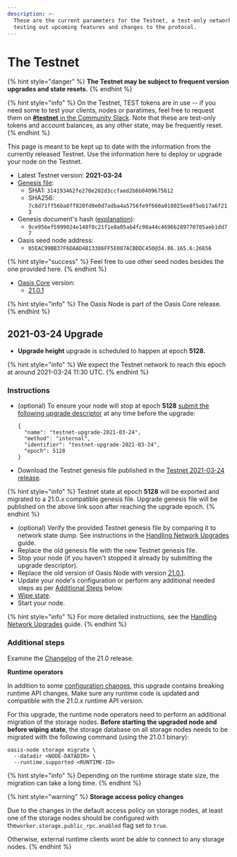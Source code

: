 ```yaml
---
description: >-
  These are the current parameters for the Testnet, a test-only network for
  testing out upcoming features and changes to the protocol.
---
```


# The Testnet

{% hint style="danger" %}
**The Testnet may be subject to frequent version upgrades and state resets.**
{% endhint %}

{% hint style="info" %}
On the Testnet, TEST tokens are in use -- if you need some to test your clients, nodes or paratimes, feel free to request them on [**\#testnet** in the Community Slack](../oasis-network/connect-with-us.md). Note that these are test-only tokens and account balances, as any other state, may be frequently reset.
{% endhint %}

This page is meant to be kept up to date with the information from the currently released Testnet. Use the information here to deploy or upgrade your node on the Testnet.

* Latest Testnet version: **2021-03-24**
* [Genesis file](https://github.com/oasisprotocol/testnet-artifacts/releases/download/2021-03-24/genesis.json):
  * SHA1: `314193462fe270e202d3ccfaed2b6b0409675612`
  * SHA256: `7c8d71ff56ba8ff820fd0e0d7adba4a5756fe9f660a018025ee8f5eb17a6f213`
* Genesis document's hash \([explanation](../oasis-network/genesis-doc.md#genesis-file-vs-genesis-document)\):
  * `9ce956ef5999024e148f0c21f1e8a05ab4fc98a44c4696b289770705aeb1dd77`
* Oasis seed node address:
  * `05EAC99BB37F6DAAD4B13386FF5E087ACBDDC450@34.86.165.6:26656`

{% hint style="success" %}
Feel free to use other seed nodes besides the one provided here.
{% endhint %}

* [Oasis Core](https://github.com/oasisprotocol/oasis-core) version:
  * [21.0.1](https://github.com/oasisprotocol/oasis-core/releases/tag/v21.0.1)

{% hint style="info" %}
The Oasis Node is part of the Oasis Core release.
{% endhint %}

## 2021-03-24 Upgrade

* **Upgrade height** upgrade is scheduled to happen at epoch **5128.**

{% hint style="info" %}
We expect the Testnet network to reach this epoch at around 2021-03-24 11:30 UTC.
{% endhint %}

### Instructions

* \(optional\) To ensure your node will stop at epoch **5128** [submit the following upgrade descriptor](../run-a-node/maintenance-guides/handling-network-upgrades.md#stop-the-node-at-specific-epoch) at any time before the upgrade: 

  ```text
  {
    "name": "testnet-upgrade-2021-03-24",
    "method": "internal",
    "identifier": "testnet-upgrade-2021-03-24",
    "epoch": 5128
  }
  ```

* Download the Testnet genesis file published in the [Testnet 2021-03-24 release](https://github.com/oasisprotocol/testnet-artifacts/releases/tag/2021-03-24).

{% hint style="info" %}
Testnet state at epoch **5128** will be exported and migrated to a 21.0.x compatible genesis file. Upgrade genesis file will be published on the above link soon after reaching the upgrade epoch.
{% endhint %}

* \(optional\) Verify the provided Testnet genesis file by comparing it to network state dump. See instructions in the [Handling Network Upgrades](../run-a-node/maintenance-guides/handling-network-upgrades.md#download-and-verify-the-provided-genesis-file) guide.
* Replace the old genesis file with the new Testnet genesis file.
* Stop your node \(if you haven't stopped it already by submitting the upgrade descriptor\).
* Replace the old version of Oasis Node with version [21.0.1](https://github.com/oasisprotocol/oasis-core/releases/tag/v21.0.1).
* Update your node's configuration or perform any additional needed steps as per [Additional Steps](testnet.md#additional-steps) below.
* [Wipe state](../run-a-node/maintenance-guides/wiping-node-state.md#state-wipe-and-keep-node-identity).
* Start your node.

{% hint style="info" %}
For more detailed instructions, see the [Handling Network Upgrades](../run-a-node/maintenance-guides/handling-network-upgrades.md) guide.
{% endhint %}

### Additional steps

Examine the [Changelog](https://github.com/oasisprotocol/oasis-core/blob/v21.0.1/CHANGELOG.md#210-2021-03-18) of the 21.0 release.

**Runtime operators**

In addition to some [configuration changes](https://github.com/oasisprotocol/oasis-core/blob/v21.0.1/CHANGELOG.md#configuration-changes), this upgrade contains breaking runtime API changes. Make sure any runtime code is updated and compatible with the 21.0.x runtime API version.

For this upgrade, the runtime node operators need to perform an additional migration of the storage nodes. **Before starting the upgraded node and before wiping state**, the storage database on all storage nodes needs to be migrated with the following command \(using the 21.0.1 binary\):

```text
oasis-node storage migrate \
  --datadir <NODE-DATADIR> \
  --runtime.supported <RUNTIME-ID>
```

{% hint style="info" %}
Depending on the runtime storage state size, the migration can take a long time.
{% endhint %}

{% hint style="warning" %}
**Storage access policy changes**

Due to the changes in the default access policy on storage nodes, at least one of the storage nodes should be configured with the`worker.storage.public_rpc.enabled` flag set to `true`.

Otherwise, external runtime clients wont be able to connect to any storage nodes.
{% endhint %}

